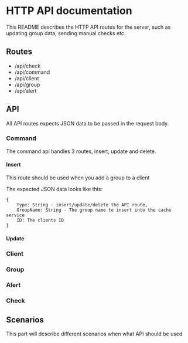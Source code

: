 # HTTP API documentation
This README describes the HTTP API routes for the server, such as updating group data, sending manual checks etc.

## Routes
 * /api/check
 * /api/command
 * /api/client
 * /api/group
 * /api/alert

## API
All API routes expects JSON data to be passed in the request body.

### Command
The command api handles 3 routes, insert, update and delete.

#### Insert
This route should be used when you add a group to a client

The expected JSON data looks like this:
```
{
    Type: String - insert/update/delete the API route,
    GroupName: String - The group name to insert into the cache service
    ID: The clients ID
} 
```

#### Update

### Client
### Group
### Alert
### Check

## Scenarios
This part will describe different scenarios when what API should be used